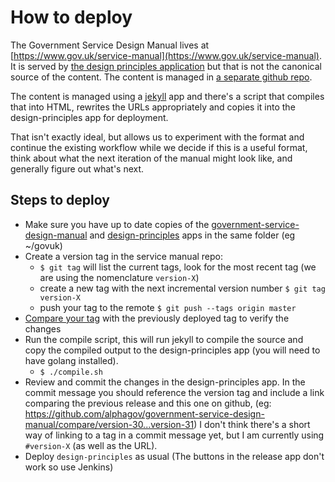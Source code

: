 # How to deploy

The Government Service Design Manual lives at [https://www.gov.uk/service-manual](https://www.gov.uk/service-manual). It is served by [the design principles application](https://github.com/alphagov/design-principles) but that is not the canonical source of the content. The content is managed in [a separate github repo](https://github.com/alphagov/government-service-design-manual).

The content is managed using a [jekyll](http://jekyllrb.com/) app and there's a script that compiles that into HTML, rewrites the URLs appropriately and copies it into the design-principles app for deployment.

That isn't exactly ideal, but allows us to experiment with the format and continue the existing workflow while we decide if this is a useful format, think about what the next iteration of the manual might look like, and generally figure out what's next.

## Steps to deploy

* Make sure you have up to date copies of the [government-service-design-manual](https://github.com/alphagov/government-service-design-manual) and [design-principles](https://github.com/alphagov/design-principles) apps in the same folder (eg ~/govuk)
* Create a version tag in the service manual repo:
  * ```$ git tag``` will list the current tags, look for the most recent tag (we are using the nomenclature `version-X`)
  * create a new tag with the next incremental version number ```$ git tag version-X```
  * push your tag to the remote ```$ git push --tags origin master```
* [Compare your tag](https://github.com/alphagov/government-service-design-manual/compare) with the previously deployed tag to verify the changes 
* Run the compile script, this will run jekyll to compile the source and copy the compiled output to the design-principles app (you will need to have golang installed).
  * ```$ ./compile.sh```
* Review and commit the changes in the design-principles app. In the commit message you should reference the version tag and include a link comparing the previous release and this one on github, (eg: https://github.com/alphagov/government-service-design-manual/compare/version-30...version-31) I don't think there's a short way of linking to a tag in a commit message yet, but I am currently using `#version-X` (as well as the URL).
* Deploy `design-principles` as usual (The buttons in the release app don't work so use Jenkins)